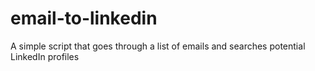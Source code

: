 # email-to-linkedin
A simple script that goes through a list of emails and searches potential LinkedIn profiles
